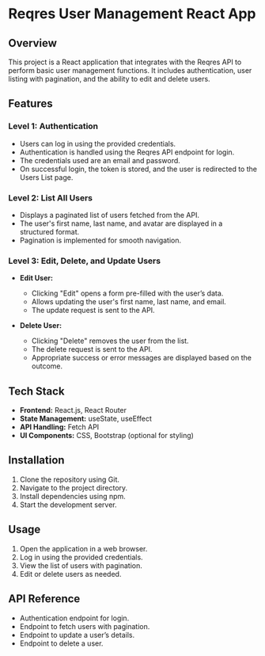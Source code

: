 
# Reqres User Management React App  

## Overview  
This project is a React application that integrates with the Reqres API to perform basic user management functions. It includes authentication, user listing with pagination, and the ability to edit and delete users.  

## Features  

### Level 1: Authentication  
- Users can log in using the provided credentials.  
- Authentication is handled using the Reqres API endpoint for login.  
- The credentials used are an email and password.  
- On successful login, the token is stored, and the user is redirected to the Users List page.  

### Level 2: List All Users  
- Displays a paginated list of users fetched from the API.  
- The user's first name, last name, and avatar are displayed in a structured format.  
- Pagination is implemented for smooth navigation.  

### Level 3: Edit, Delete, and Update Users  
- **Edit User:**  
  - Clicking "Edit" opens a form pre-filled with the user’s data.  
  - Allows updating the user's first name, last name, and email.  
  - The update request is sent to the API.  

- **Delete User:**  
  - Clicking "Delete" removes the user from the list.  
  - The delete request is sent to the API.  
  - Appropriate success or error messages are displayed based on the outcome.  

## Tech Stack  
- **Frontend:** React.js, React Router  
- **State Management:** useState, useEffect  
- **API Handling:** Fetch API  
- **UI Components:** CSS, Bootstrap (optional for styling)  

## Installation  
1. Clone the repository using Git.  
2. Navigate to the project directory.  
3. Install dependencies using npm.  
4. Start the development server.  

## Usage  
1. Open the application in a web browser.  
2. Log in using the provided credentials.  
3. View the list of users with pagination.  
4. Edit or delete users as needed.  

## API Reference  
- Authentication endpoint for login.  
- Endpoint to fetch users with pagination.  
- Endpoint to update a user’s details.  
- Endpoint to delete a user.  


